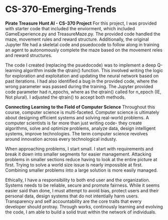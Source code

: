 # CS-370-Emerging-Trends

**Pirate Treasure Hunt AI - CS-370 Project**
  For this project, I was provided with starter code that included the enviorment, which included GameExperience.py and TreasureMaze.py. The provided code handled the maze, movement rules and reward structure. Additionally, the original Jupyter file had a skeletal code and psuedocode to follow along in training an agent to autonomously complete the maze based on the movement reles and reward structures.

  The code I created (replacing the psuedocode) was to implement a deep Q-learning algorithm inside the qtrain() function. This involved writing the logic for exploration and exploitation and updating the neural network based on past iterations. I had also identified a bug in the provided code, where the wrong parameter was passed during the training. The Jupyter provided code parameter had n_epochs, where as the qtrain() called for n_epoch (IE, Not plural). I adjusted the qtrain() to accept both methods.

**Connecting Learning to the Field of Computer Science**
  Throughout this course, computer science is multi-faceted. Computer science is ultimately about designing efficient systems and solving real-world problems. A computer scientists is far more than just writing code- they create algorithms, solve and optimize problems, analyze data, design intelligent systems, improve technologies. The term computer science revolves around innovation across every technological industy.

  When approaching problems, I start small. I start with requirements and break it down into smaller segments for easier management. Attacking problems in smaller sections reduce having to look at the entire picture at first. Trying to solve a world size issue is nearly impossible at first. Combining smaller problems into a large solution is more easily managed.

  Ethically, I have a responsibility to both end user and the organization. Systems needs to be reliable, secure and promote fairness. While it seems easier said than done, I must attempt to avoid bias, protect users and their personal data, design systems that do not intentially harm users. Transparency and self accountability are the core traits that every developer should protray. Through works, continously learning and evolving the code, I am able to build a solid trust within the network of individuals.
